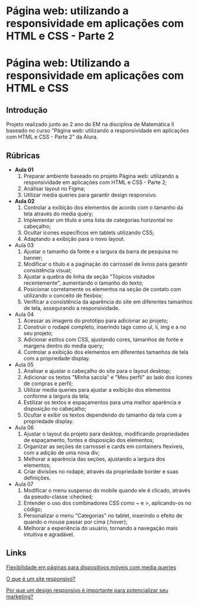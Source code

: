# Página web: utilizando a responsividade em aplicações com HTML e CSS - Parte 2


# Página web: Utilizando a responsividade em aplicações com HTML e CSS

## Introdução

Projeto realizado junto ao 2 ano do EM na disciplina de Matemática II baseado no curso "Página web: utilizando a responsividade em aplicações com HTML e CSS - Parte 2" da Alura. 

## Rúbricas

* **Aula 01**
   1. Preparar ambiente baseado no projeto Página web: utilizando a responsividade em aplicações com HTML e CSS - Parte 2;
   2. Análisar layout no Figma;
   3. Utilizar media queries para garantir design responsivo.
* **Aula 02**
   1. Controlar a exibição dos elementos de acordo com o tamanho da tela através do media query;
   2. Implementar um título e uma lista de categorias horizontal no cabeçalho;
   3. Ocultar ícones específicos em tablets utilizando CSS;
   4. Adaptando a exibição para o novo layout.
* Aula 03
   1. Ajustar o tamanho da fonte e a largura da barra de pesquisa no banner;
   2. Modificar o título e a paginação do carrossel de livros para garantir consistência visual;
   3. Ajustar a quebra de linha da seção "Tópicos visitados recentemente", aumentando o tamanho do texto;
   4. Posicionar corretamente os elementos na seção de contato com utilizando o conceito de flexbox;
   5. Verificar a consistência da aparência do site em diferentes tamanhos de tela, assegurando a responsividade.
* Aula 04
   1. Acessar as imagens do protótipo para adicionar ao projeto;
   2. Construir o rodapé completo, inserindo tags como ul, li, img e a no seu projeto;
   3. Adicionar estilos com CSS, ajustando cores, tamanhos de fonte e margens dentro do media query;
   4. Controlar a exibição dos elementos em diferentes tamanhos de tela com a propriedade display.
* Aula 05
   1. Analisar e ajustar o cabeçalho do site para o layout desktop;
   2. Adicionar os textos "Minha sacola" e "Meu perfil" ao lado dos ícones de compras e perfil;
   3. Utilizar media queries para ajustar a exibição dos elementos conforme a largura da tela;
   4. Estilizar os textos e espaçamentos para uma melhor aparência e disposição no cabeçalho;
   5. Ocultar e exibir os textos dependendo do tamanho da tela com a propriedade display.
* Aula 06
   1. Ajustar o layout do projeto para desktop, modificando propriedades de espaçamento, fontes e disposição dos elementos;
   2. Organizar as seções de carrossel e cards em containers flexíveis, com a adição de uma nova div;
   3. Melhorar a aparência das seções, ajustando a largura dos elementos;
   4. Criar divisões no rodapé, através da propriedade border e suas definições.
* Aula 07
   1. Modificar o menu suspenso do mobile quando ele é clicado, através da pseudo-classe :checked;
   2. Entender o uso dos combinadores CSS como ~ e >, aplicando-os no código;
   3. Personalizar o menu "Categorias" no tablet, inserindo o efeito de quando o mouse passar por cima (:hover);
   4. Melhorar a experiência do usuário, tornando a navegação mais intuitiva e agradável.

## Links

[Flexibilidade em páginas para dispositivos móveis com media queries]([https://](https://www.alura.com.br/artigos/flexibilidade-em-paginas-para-dispositivos-moveis-com-media-queries))

[O que é um site responsivo?]([https://](https://www.youtube.com/watch?v=yb6_tfdEi5A))

[Por que um design responsivo é importante para potencializar seu marketing?](https://www.alura.com.br/artigos/por-que-um-design-responsivo-e-importante-para-potencializar-seu-marketing)